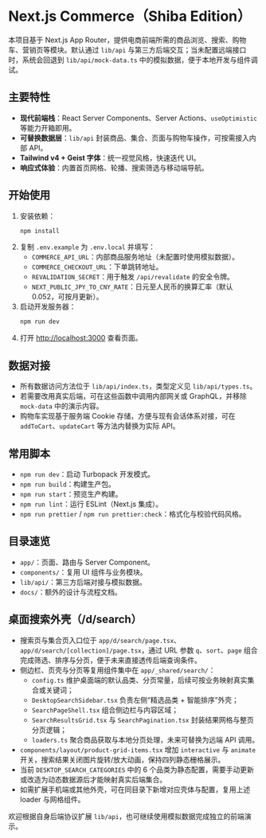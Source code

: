 # Next.js Commerce（Shiba Edition）

本项目基于 Next.js App Router，提供电商前端所需的商品浏览、搜索、购物车、营销页等模块。默认通过 `lib/api` 与第三方后端交互；当未配置远端接口时，系统会回退到 `lib/api/mock-data.ts` 中的模拟数据，便于本地开发与组件调试。

## 主要特性

- **现代前端栈**：React Server Components、Server Actions、`useOptimistic` 等能力开箱即用。
- **可替换数据层**：`lib/api` 封装商品、集合、页面与购物车操作，可按需接入内部 API。
- **Tailwind v4 + Geist 字体**：统一视觉风格，快速迭代 UI。
- **响应式体验**：内置首页网格、轮播、搜索筛选与移动端导航。

## 开始使用

1. 安装依赖：
   ```bash
   npm install
   ```
2. 复制 `.env.example` 为 `.env.local` 并填写：
   - `COMMERCE_API_URL`：内部商品服务地址（未配置时使用模拟数据）。
   - `COMMERCE_CHECKOUT_URL`：下单跳转地址。
   - `REVALIDATION_SECRET`：用于触发 `/api/revalidate` 的安全令牌。
   - `NEXT_PUBLIC_JPY_TO_CNY_RATE`：日元至人民币的换算汇率（默认 0.052，可按月更新）。
3. 启动开发服务器：
   ```bash
   npm run dev
   ```
4. 打开 [http://localhost:3000](http://localhost:3000) 查看页面。

## 数据对接

- 所有数据访问方法位于 `lib/api/index.ts`，类型定义见 `lib/api/types.ts`。
- 若需要改用真实后端，可在这些函数中调用内部网关或 GraphQL，并移除 `mock-data` 中的演示内容。
- 购物车实现基于服务端 Cookie 存储，方便与现有会话体系对接，可在 `addToCart`、`updateCart` 等方法内替换为实际 API。

## 常用脚本

- `npm run dev`：启动 Turbopack 开发模式。
- `npm run build`：构建生产包。
- `npm run start`：预览生产构建。
- `npm run lint`：运行 ESLint（Next.js 集成）。
- `npm run prettier` / `npm run prettier:check`：格式化与校验代码风格。

## 目录速览

- `app/`：页面、路由与 Server Component。
- `components/`：复用 UI 组件与业务模块。
- `lib/api/`：第三方后端对接与模拟数据。
- `docs/`：额外的设计与流程文档。

## 桌面搜索外壳（/d/search）

- 搜索页与集合页入口位于 `app/d/search/page.tsx`、`app/d/search/[collection]/page.tsx`，通过 URL 参数 `q`、`sort`、`page` 组合完成筛选、排序与分页，便于未来直接透传后端查询条件。
- 侧边栏、页壳与分页等复用组件集中在 `app/_shared/search/`：
  - `config.ts` 维护桌面端的默认品类、分页常量，后续可按业务映射真实集合或关键词；
  - `DesktopSearchSidebar.tsx` 负责左侧“精选品类 + 智能排序”外壳；
  - `SearchPageShell.tsx` 组合侧边栏与内容区域；
  - `SearchResultsGrid.tsx` 与 `SearchPagination.tsx` 封装结果网格与整页分页逻辑；
  - `loaders.ts` 聚合商品获取与本地分页处理，未来可替换为远端 API 调用。
- `components/layout/product-grid-items.tsx` 增加 `interactive` 与 `animate` 开关，搜索结果关闭图片旋转/放大动画，保持四列静态栅格展示。
- 当前 `DESKTOP_SEARCH_CATEGORIES` 中的 6 个品类为静态配置，需要手动更新或改造为动态数据源后才能映射真实后端集合。
- 如需扩展手机端或其他外壳，可在同目录下新增对应壳体与配置，复用上述 loader 与网格组件。

欢迎根据自身后端协议扩展 `lib/api`，也可继续使用模拟数据完成独立的前端演示。
